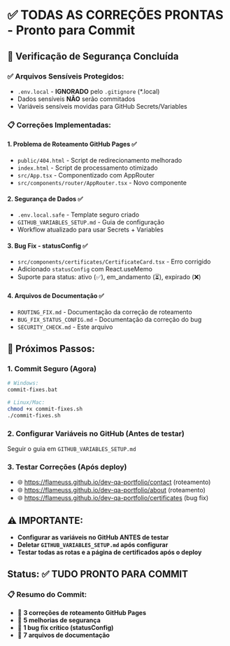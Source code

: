 # ✅ TODAS AS CORREÇÕES PRONTAS - Pronto para Commit

## 🔐 Verificação de Segurança Concluída

### ✅ Arquivos Sensíveis Protegidos:
- `.env.local` - **IGNORADO** pelo `.gitignore` (*.local)
- Dados sensíveis **NÃO** serão commitados
- Variáveis sensíveis movidas para GitHub Secrets/Variables

### 📋 Correções Implementadas:

#### 1. **Problema de Roteamento GitHub Pages** ✅
- `public/404.html` - Script de redirecionamento melhorado
- `index.html` - Script de processamento otimizado
- `src/App.tsx` - Componentizado com AppRouter
- `src/components/router/AppRouter.tsx` - Novo componente

#### 2. **Segurança de Dados** ✅
- `.env.local.safe` - Template seguro criado
- `GITHUB_VARIABLES_SETUP.md` - Guia de configuração
- Workflow atualizado para usar Secrets + Variables

#### 3. **Bug Fix - statusConfig** ✅
- `src/components/certificates/CertificateCard.tsx` - Erro corrigido
- Adicionado `statusConfig` com React.useMemo
- Suporte para status: ativo (✅), em_andamento (⏳), expirado (❌)

#### 4. **Arquivos de Documentação** ✅
- `ROUTING_FIX.md` - Documentação da correção de roteamento
- `BUG_FIX_STATUS_CONFIG.md` - Documentação da correção do bug
- `SECURITY_CHECK.md` - Este arquivo

## 🚀 Próximos Passos:

### 1. **Commit Seguro** (Agora)
```bash
# Windows:
commit-fixes.bat

# Linux/Mac:
chmod +x commit-fixes.sh
./commit-fixes.sh
```

### 2. **Configurar Variáveis no GitHub** (Antes de testar)
Seguir o guia em `GITHUB_VARIABLES_SETUP.md`

### 3. **Testar Correções** (Após deploy)
- 🌐 https://flameuss.github.io/dev-qa-portfolio/contact (roteamento)
- 🌐 https://flameuss.github.io/dev-qa-portfolio/about (roteamento)
- 🌐 https://flameuss.github.io/dev-qa-portfolio/certificates (bug fix)

## ⚠️ IMPORTANTE:
- **Configurar as variáveis no GitHub ANTES de testar**
- **Deletar `GITHUB_VARIABLES_SETUP.md` após configurar**
- **Testar todas as rotas e a página de certificados após o deploy**

## Status: ✅ TUDO PRONTO PARA COMMIT

### 📋 Resumo do Commit:
- 🔧 **3 correções de roteamento GitHub Pages**
- 🔐 **5 melhorias de segurança**  
- 🐛 **1 bug fix crítico (statusConfig)**
- 📁 **7 arquivos de documentação**

